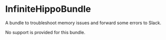 # InfiniteHippoBundle

A bundle to troubleshoot memory issues and forward some errors to Slack.

No support is provided for this bundle.
